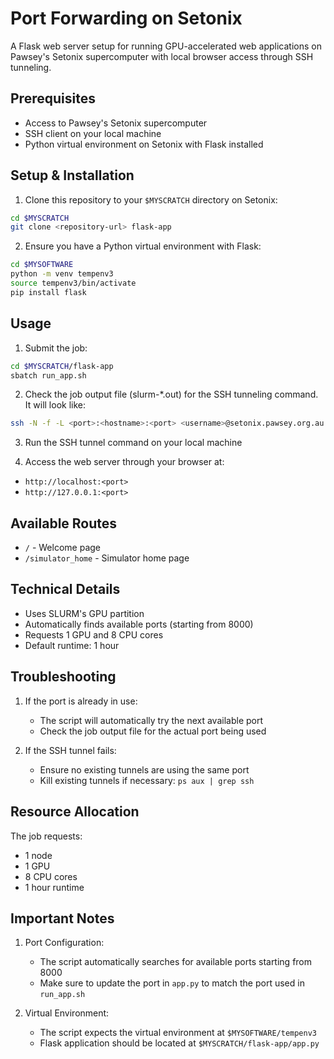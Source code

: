 # Port Forwarding on Setonix

A Flask web server setup for running GPU-accelerated web applications on Pawsey's Setonix supercomputer with local browser access through SSH tunneling.

## Prerequisites

- Access to Pawsey's Setonix supercomputer
- SSH client on your local machine
- Python virtual environment on Setonix with Flask installed

## Setup & Installation

1. Clone this repository to your `$MYSCRATCH` directory on Setonix:

```bash
cd $MYSCRATCH
git clone <repository-url> flask-app
```

2. Ensure you have a Python virtual environment with Flask:

```bash
cd $MYSOFTWARE
python -m venv tempenv3
source tempenv3/bin/activate
pip install flask

```

## Usage

1. Submit the job:

```bash
cd $MYSCRATCH/flask-app
sbatch run_app.sh
```

2. Check the job output file (slurm-\*.out) for the SSH tunneling command. It will look like:

```bash
ssh -N -f -L <port>:<hostname>:<port> <username>@setonix.pawsey.org.au
```

3. Run the SSH tunnel command on your local machine

4. Access the web server through your browser at:

- `http://localhost:<port>`
- `http://127.0.0.1:<port>`

## Available Routes

- `/` - Welcome page
- `/simulator_home` - Simulator home page

## Technical Details

- Uses SLURM's GPU partition
- Automatically finds available ports (starting from 8000)
- Requests 1 GPU and 8 CPU cores
- Default runtime: 1 hour

## Troubleshooting

1. If the port is already in use:

   - The script will automatically try the next available port
   - Check the job output file for the actual port being used

2. If the SSH tunnel fails:
   - Ensure no existing tunnels are using the same port
   - Kill existing tunnels if necessary: `ps aux | grep ssh`

## Resource Allocation

The job requests:

- 1 node
- 1 GPU
- 8 CPU cores
- 1 hour runtime

## Important Notes

1. Port Configuration:

   - The script automatically searches for available ports starting from 8000
   - Make sure to update the port in `app.py` to match the port used in `run_app.sh`

2. Virtual Environment:
   - The script expects the virtual environment at `$MYSOFTWARE/tempenv3`
   - Flask application should be located at `$MYSCRATCH/flask-app/app.py`
